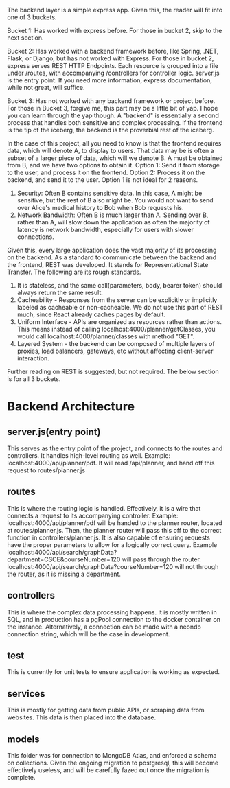 The backend layer is a simple express app. Given this, the reader will fit into one of 3 buckets.

Bucket 1: Has worked with express before.
For those in bucket 2, skip to the next section.

Bucket 2: Has worked with a backend framework before, like Spring, .NET, Flask, or Django, but has not worked with Express.
For those in bucket 2, express serves REST HTTP Endpoints. 
Each resource is grouped into a file under /routes, with accompanying /controllers for controller logic.
server.js is the entry point. 
If you need more information, express documentation, while not great, will suffice.

Bucket 3: Has not worked with any backend framework or project before. 
For those in Bucket 3, forgive me, this part may be a little bit of yap. I hope you can learn through the yap though.
A "backend" is essentially a second process that handles both sensitive and complex processing. 
If the frontend is the tip of the iceberg, the backend is the proverbial rest of the iceberg.

In the case of this project, all you need to know is that the frontend requires data, which will denote A, to display to users.
That data may be is often a subset of a larger piece of data, which will we denote B.
A must be obtained from B, and we have two options to obtain it.
Option 1: Send it from storage to the user, and process it on the frontend. 
Option 2: Process it on the backend, and send it to the user. 
Option 1 is not ideal for 2 reasons. 
1. Security: Often B contains sensitive data. In this case, A might be sensitive, but the rest of B also might be. 
You would not want to send over Alice's medical history to Bob when Bob requests his. 
2. Network Bandwidth: Often B is much larger than A. Sending over B, rather than A, will slow down the application
as often the majority of latency is network bandwidth, especially for users with slower connections. 

Given this, every large application does the vast majority of its processing on the backend. 
As a standard to communicate between the backend and the frontend, REST was developed.
It stands for Representational State Transfer. The following are its rough standards.
1. It is stateless, and the same call(parameters, body, bearer token) should always return the same result.
2. Cacheability - Responses from the server can be explicitly or implicitly labeled as cacheable or non-cacheable. 
We do not use this part of REST much, since React already caches pages by default. 
3. Uniform Interface - APIs are organized as resources rather than actions. This means instead of calling
localhost:4000/planner/getClasses, you would call localhost:4000/planner/classes with method "GET". 
4. Layered System - the backend can be composed of multiple layers of proxies, load balancers, gateways, etc
without affecting client-server interaction.

Further reading on REST is suggested, but not required. The below section is for all 3 buckets.

# Backend Architecture
## server.js(entry point)
This serves as the entry point of the project, and connects to the routes and controllers.
It handles high-level routing as well. 
Example: localhost:4000/api/planner/pdf. It will read /api/planner, and hand off this request to routes/planner.js

## routes
This is where the routing logic is handled. Effectively, it is a wire that connects a request to its accompanying controller. 
Example: localhost:4000/api/planner/pdf will be handed to the planner router, located at routes/planner.js. 
Then, the planner router will pass this off to the correct function in controllers/planner.js. 
It is also capable of ensuring requests have the proper parameters to allow for a logically correct query. 
Example
localhost:4000/api/search/graphData?department=CSCE&courseNumber=120 will pass through the router.
localhost:4000/api/search/graphData?courseNumber=120 will not through the router, as it is missing a department.

## controllers
This is where the complex data processing happens. 
It is mostly written in SQL, and in production has a pgPool connection to the docker container on the instance.
Alternatively, a connection can be made with a neondb connection string, which will be the case in development.

## test 
This is currently for unit tests to ensure application is working as expected. 

## services
This is mostly for getting data from public APIs, or scraping data from websites. 
This data is then placed into the database. 

## models
This folder was for connection to MongoDB Atlas, and enforced a schema on collections. Given the ongoing migration
to postgresql, this will become effectively useless, and will be carefully fazed out once the migration is complete.